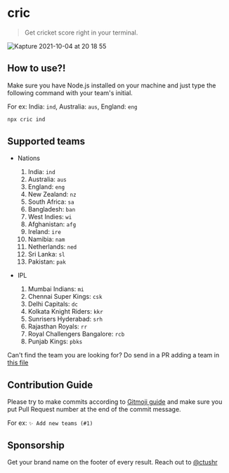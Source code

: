 # cric

> Get cricket score right in your terminal.

![Kapture 2021-10-04 at 20 18 55](https://user-images.githubusercontent.com/33191895/135903455-d30ddca1-09e2-40e1-b6a0-308150ced662.gif)

## How to use?!

Make sure you have Node.js installed on your machine and just type the
following command with your team's initial.

For ex: India: `ind`, Australia: `aus`, England: `eng`

```bash
npx cric ind
```

## Supported teams

- Nations

  1. India: `ind`
  2. Australia: `aus`
  3. England: `eng`
  4. New Zealand: `nz`
  5. South Africa: `sa`
  6. Bangladesh: `ban`
  7. West Indies: `wi`
  8. Afghanistan: `afg`
  9. Ireland: `ire`
  10. Namibia: `nam`
  11. Netherlands: `ned`
  12. Sri Lanka: `sl`
  13. Pakistan: `pak`

- IPL
  1. Mumbai Indians: `mi`
  2. Chennai Super Kings: `csk`
  3. Delhi Capitals: `dc`
  4. Kolkata Knight Riders: `kkr`
  5. Sunrisers Hyderabad: `srh`
  6. Rajasthan Royals: `rr`
  7. Royal Challengers Bangalore: `rcb`
  8. Punjab Kings: `pbks`

Can't find the team you are looking for?
Do send in a PR adding a team in [this file](https://github.com/chtushar/cric/blob/main/data/data.go)

## Contribution Guide

Please try to make commits according to [Gitmoji guide](https://gitmoji.dev/) and make sure you put Pull Request number at the end of the commit message.

For ex: `✨ Add new teams (#1)`

## Sponsorship

Get your brand name on the footer of every result. Reach out to [@ctushr](https://twitter.com/ctushr)

